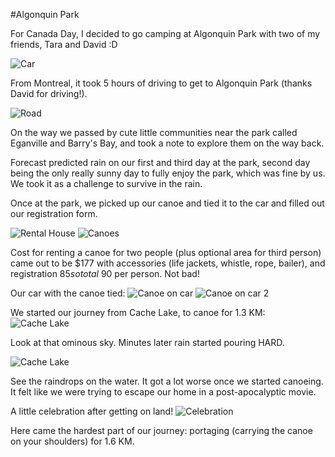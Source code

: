 #Algonquin Park

For Canada Day, I decided to go camping at Algonquin Park with two of my friends, Tara and David :D

![Car](../images/blog/algonquin_park/1.jpg "Car")

From Montreal, it took 5 hours of driving to get to Algonquin Park (thanks David for driving!). 

![Road](../images/blog/algonquin_park/2.jpg "Road")

On the way we passed by cute little communities near the park called Eganville and Barry's Bay, and took a note to explore them on the way back.

Forecast predicted rain on our first and third day at the park, second day being the only really sunny day to fully enjoy the park, which was fine by us. We took it as a challenge to survive in the rain.

Once at the park, we picked up our canoe and tied it to the car and filled out our registration form. 

![Rental House](../images/blog/algonquin_park/4.jpg "Rental House")
![Canoes](../images/blog/algonquin_park/3.jpg "Canoes")

Cost for renting a canoe for two people (plus optional area for third person) came out to be $177 with accessories (life jackets, whistle, rope, bailer), and registration $85 so total ~$90 per person. Not bad!

Our car with the canoe tied:
![Canoe on car](../images/blog/algonquin_park/5.jpg "Canoe on car")
![Canoe on car 2](../images/blog/algonquin_park/6.jpg "Canoe on car 2")

We started our journey from Cache Lake, to canoe for 1.3 KM:
![Cache Lake](../images/blog/algonquin_park/7.jpg "Cache Lake")

Look at that ominous sky. Minutes later rain started pouring HARD.

![Cache Lake](../images/blog/algonquin_park/9.jpg "Cache Lake")

See the raindrops on the water. It got a lot worse once we started canoeing. It felt like we were trying to escape our home in a post-apocalyptic movie.

A little celebration after getting on land!
![Celebration](../images/blog/algonquin_park/12.jpg "Celebration")

Here came the hardest part of our journey: portaging (carrying the canoe on your shoulders) for 1.6 KM. 